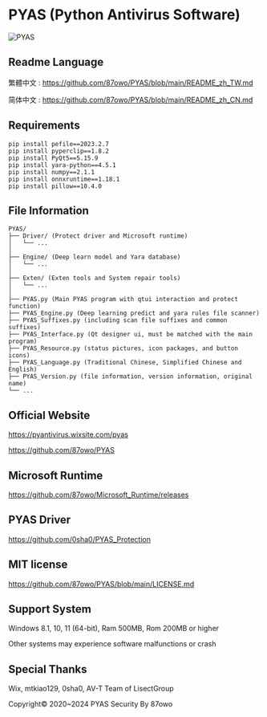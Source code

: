 # PYAS (Python Antivirus Software)

![PYAS](https://github.com/user-attachments/assets/39c273b9-c467-480a-a8b3-31714a6df3ef)

## Readme Language

繁體中文 : https://github.com/87owo/PYAS/blob/main/README_zh_TW.md

简体中文 : https://github.com/87owo/PYAS/blob/main/README_zh_CN.md

## Requirements

```
pip install pefile==2023.2.7
pip install pyperclip==1.8.2
pip install PyQt5==5.15.9
pip install yara-python==4.5.1
pip install numpy==2.1.1
pip install onnxruntime==1.18.1
pip install pillow==10.4.0
```

## File Information

```
PYAS/
├── Driver/ (Protect driver and Microsoft runtime)
│   └── ...
│
├── Engine/ (Deep learn model and Yara database)
│   └── ...
│
├── Exten/ (Exten tools and System repair tools)
│   └── ...
│
├── PYAS.py (Main PYAS program with qtui interaction and protect function)
├── PYAS_Engine.py (Deep learning predict and yara rules file scanner)
├── PYAS_Suffixes.py (including scan file suffixes and common suffixes)
├── PYAS_Interface.py (Qt designer ui, must be matched with the main program)
├── PYAS_Resource.py (status pictures, icon packages, and button icons)
├── PYAS_Language.py (Traditional Chinese, Simplified Chinese and English)
├── PYAS_Version.py (file information, version information, original name)
└── ...
```

## Official Website

https://pyantivirus.wixsite.com/pyas

https://github.com/87owo/PYAS

## Microsoft Runtime

https://github.com/87owo/Microsoft_Runtime/releases

## PYAS Driver

https://github.com/0sha0/PYAS_Protection

## MIT license

https://github.com/87owo/PYAS/blob/main/LICENSE.md

## Support System

Windows 8.1, 10, 11 (64-bit), Ram 500MB, Rom 200MB or higher

Other systems may experience software malfunctions or crash

## Special Thanks

Wix, mtkiao129, 0sha0, AV-T Team of LisectGroup

Copyright© 2020~2024 PYAS Security By 87owo
